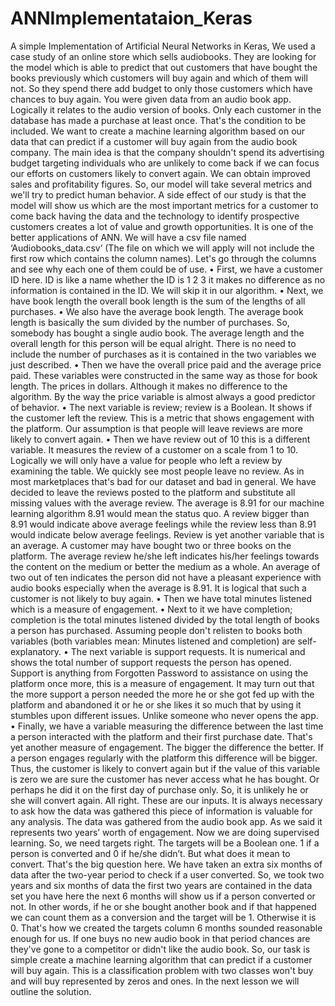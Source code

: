 # ANNImplementataion_Keras
A simple Implementation of Artificial Neural Networks in Keras, We used a case study of an online store which sells audiobooks. They are looking for the model which is able to predict that out customers that have bought the books previously which customers will buy again and which of them will not. So they spend there add budget to only those customers which have chances to buy again.
You were given data from an audio book app. Logically it relates to the audio version of books. Only each customer in the database has made a purchase at least once. That's the condition to be included. We want to create a machine learning algorithm based on our data that can predict if a customer will buy again from the audio book company. The main idea is that the company shouldn't spend its advertising budget targeting individuals who are unlikely to come back if we can focus our efforts on customers likely to convert again. We can obtain improved sales and profitability figures. So, our model will take several metrics and we'll try to predict human behavior. A side effect of our study is that the model will show us which are the most important metrics for a customer to come back having the data and the technology to identify prospective customers creates a lot of value and growth opportunities. It is one of the better applications of ANN. We will have a csv file named ‘Audiobooks_data.csv’ (The file on which we will apply will not include the first row which contains the column names). Let's go through the columns and see why each one of them could be of use. 
•	First, we have a customer ID here. ID is like a name whether the ID is 1 2 3 it makes no difference as no information is contained in the ID. We will skip it in our algorithm. 
•	Next, we have book length the overall book length is the sum of the lengths of all purchases. 
•	We also have the average book length. The average book length is basically the sum divided by the number of purchases. So, somebody has bought a single audio book. The average length and the overall length for this person will be equal alright. There is no need to include the number of purchases as it is contained in the two variables we just described.
•	Then we have the overall price paid and the average price paid. These variables were constructed in the same way as those for book length. The prices in dollars. Although it makes no difference to the algorithm. By the way the price variable is almost always a good predictor of behavior. 
•	The next variable is review; review is a Boolean. It shows if the customer left the review. This is a metric that shows engagement with the platform. Our assumption is that people will leave reviews are more likely to convert again.
•	Then we have review out of 10 this is a different variable. It measures the review of a customer on a scale from 1 to 10. Logically we will only have a value for people who left a review by examining the table. We quickly see most people leave no review. As in most marketplaces that's bad for our dataset and bad in general. We have decided to leave the reviews posted to the platform and substitute all missing values with the average review. The average is 8.91 for our machine learning algorithm 8.91 would mean the status quo. A review bigger than 8.91 would indicate above average feelings while the review less than 8.91 would indicate below average feelings. Review is yet another variable that is an average. A customer may have bought two or three books on the platform. The average review he/she left indicates his/her feelings towards the content on the medium or better the medium as a whole. An average of two out of ten indicates the person did not have a pleasant experience with audio books especially when the average is 8.91. It is logical that such a customer is not likely to buy again.
•	Then we have total minutes listened which is a measure of engagement.
•	Next to it we have completion; completion is the total minutes listened divided by the total length of books a person has purchased. Assuming people don't relisten to books both variables (both variables mean: Minutes listened and completion) are self-explanatory. 
•	The next variable is support requests. It is numerical and shows the total number of support requests the person has opened. Support is anything from Forgotten Password to assistance on using the platform once more, this is a measure of engagement. It may turn out that the more support a person needed the more he or she got fed up with the platform and abandoned it or he or she likes it so much that by using it stumbles upon different issues. Unlike someone who never opens the app.
•	Finally, we have a variable measuring the difference between the last time a person interacted with the platform and their first purchase date. That's yet another measure of engagement. The bigger the difference the better. If a person engages regularly with the platform this difference will be bigger. Thus, the customer is likely to convert again but if the value of this variable is zero we are sure the customer has never access what he has bought. Or perhaps he did it on the first day of purchase only. So, it is unlikely he or she will convert again. 
All right. These are our inputs. It is always necessary to ask how the data was gathered this piece of information is valuable for any analysis. The data was gathered from the audio book app. As we said it represents two years’ worth of engagement. Now we are doing supervised learning. So, we need targets right. The targets will be a Boolean one. 1 if a person is converted and 0 if he/she didn’t. But what does it mean to convert. That's the big question here. We have taken an extra six months of data after the two-year period to check if a user converted. So, we took two years and six months of data the first two years are contained in the data set you have here the next 6 months will show us if a person converted or not. In other words, if he or she bought another book and if that happened we can count them as a conversion and the target will be 1. Otherwise it is 0. That's how we created the targets column 6 months sounded reasonable enough for us. If one buys no new audio book in that period chances are they've gone to a competitor or didn't like the audio book. So, our task is simple create a machine learning algorithm that can predict if a customer will buy again. This is a classification problem with two classes won't buy and will buy represented by zeros and ones. In the next lesson we will outline the solution. 
